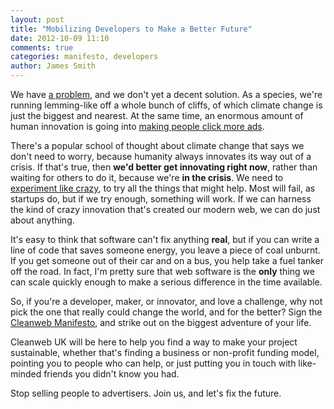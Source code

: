 ```yaml
---
layout: post
title: "Mobilizing Developers to Make a Better Future"
date: 2012-10-09 11:10
comments: true
categories: manifesto, developers
author: James Smith
---
```


We have [a problem](http://nsidc.org/arcticseaicenews/2012/09/arctic-sea-ice-extent-settles-at-record-seasonal-minimum/), and we don't yet a decent solution. As a species, we're running lemming-like off a whole bunch of cliffs, of which climate change is just the biggest and nearest. At the same time, an enormous amount of human innovation is going into [making people click more ads](http://www.businessweek.com/magazine/content/11_17/b4225060960537.htm).

There's a popular school of thought about climate change that says we don't need to worry, because humanity always innovates its way out of a crisis. If that's true, then __we'd better get innovating right now__, rather than waiting for others to do it, because we're __in the crisis__. We need to [experiment like crazy](http://www.forumforthefuture.org/blog/1000-100-10-1-why-we-need-experiment-crazy), to try all the things that might help. Most will fail, as startups do, but if we try enough, something will work. If we can harness the kind of crazy innovation that's created our modern web, we can do just about anything.

It's easy to think that software can't fix anything __real__, but if you can write a line of code that saves someone energy, you leave a piece of coal unburnt. If you get someone out of their car and on a bus, you help take a fuel tanker off the road. In fact, I'm pretty sure that web software is the __only__ thing we can scale quickly enough to make a serious difference in the time available. 

So, if you're a developer, maker, or innovator, and love a challenge, why not pick the one that really could change the world, and for the better? Sign the [Cleanweb Manifesto](/manifesto.html), and strike out on the biggest adventure of your life.

Cleanweb UK will be here to help you find a way to make your project sustainable, whether that's finding a business or non-profit funding model, pointing you to people who can help, or just putting you in touch with like-minded friends you didn't know you had. 

Stop selling people to advertisers. Join us, and let's fix the future.